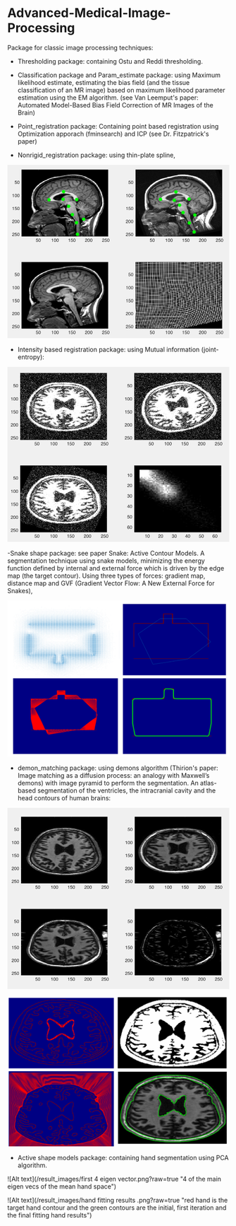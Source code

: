 # Advanced-Medical-Image-Processing

Package for classic image processing techniques:

- Thresholding package: containing Ostu and Reddi thresholding.

- Classification package and Param_estimate package: using Maximum likelihood estimate, estimating the bias field (and the tissue classification of an MR image) based on maximum likelihood parameter estimation using the EM algorithm. (see Van Leemput's paper: Automated Model-Based Bias Field Correction of MR Images of the Brain)

- Point_registration package: Containing point based registration using Optimization apporach (fminsearch) and ICP (see Dr. Fitzpatrick's paper)

- Nonrigid_registration package: using thin-plate spline,

![Alt text](/result_images/nonrigid_registration.png?raw=true "nonrigid registration using thin-plate spline")

- Intensity based registration package: using Mutual information (joint-entropy):

![Alt text](/result_images/mutual_information.png?raw=true "MI nonrigid registration")

-Snake shape package: see paper Snake: Active Contour Models. A segmentation technique using snake models, minimizing the energy function defined by internal and external force which is driven by the edge map (the target contour). Using three types of forces: gradient map, distance map and GVF (Gradient Vector Flow: A New External Force for Snakes),

![Alt text](/result_images/snake.png?raw=true "snake shape segmentation")

- demon_matching package: using demons algorithm (Thirion's paper: Image matching as a diffusion process: an analogy with Maxwell’s demons) with image pyramid to perform the segmentation. An atlas-based segmentation of the ventricles, the intracranial cavity and the head contours of human brains:

![Alt text](/result_images/demons_matching.png?raw=true "demons matching of the MRI brain image")

![Alt text](/result_images/atlas_based_segmentation.png?raw=true "atlas based segmenation of the brain ventricle, intracranial cavity and head contours")

- Active shape models package: containing hand segmentation using PCA algorithm.

![Alt text](/result_images/first 4 eigen vector.png?raw=true "4 of the main eigen vecs of the mean hand space")

![Alt text](/result_images/hand fitting results .png?raw=true "red hand is the target hand contour and the green contours are the initial, first iteration and the final fitting hand results")
